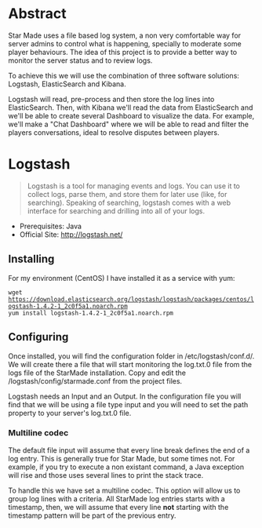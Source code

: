 # Abstract #

Star Made uses a file based log system, a non very comfortable way for server admins to control what is happening, specially to moderate some player behaviours. The idea of this project is to provide a better way to monitor the server status and to review logs.

To achieve this we will use the combination of three software solutions: Logstash, ElasticSearch and Kibana.

Logstash will read, pre-process and then store the log lines into ElasticSearch. Then, with Kibana we'll read the data from ElasticSearch and we'll be able to create several Dashboard to visualize the data. For example, we'll make a "Chat Dashboard" where we will be able to read and filter the players conversations, ideal to resolve disputes between players.

# Logstash #

> Logstash is a tool for managing events and logs. You can use it to collect logs, parse them, and store them for later use (like, for searching). Speaking of searching, logstash comes with a web interface for searching and drilling into all of your logs.

 - Prerequisites: Java
 - Official Site: http://logstash.net/

## Installing ##

For my environment (CentOS) I have installed it as a service with yum:

<code>wget https://download.elasticsearch.org/logstash/logstash/packages/centos/logstash-1.4.2-1_2c0f5a1.noarch.rpm
yum install logstash-1.4.2-1_2c0f5a1.noarch.rpm </code>

## Configuring ##

Once installed, you will find the configuration folder in /etc/logstash/conf.d/. We will create there a file that will start monitoring the log.txt.0 file from the logs file of the StarMade installation. Copy and edit the /logstash/config/starmade.conf from the project files.

Logstash needs an Input and an Output. In the configuration file you will find that we will be using a file type input and you will need to set the path property to your server's log.txt.0 file.

### Multiline codec ###

The default file input will assume that every line break defines the end of a log entry. This is generally true for Star Made, but some times not. For example, if you try to execute a non existant command, a Java exception will rise and those uses several lines to print the stack trace.

To handle this we have set a multiline codec. This option will allow us to group log lines with a criteria. All StarMade log entries starts with a timestamp, then, we will assume that every line **not** starting with the timestamp pattern will be part of the previous entry.